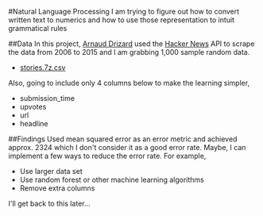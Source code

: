 #Natural Language Processing
I am trying to figure out how to convert written text to numerics and how to use those representation to intuit grammatical rules

##Data
In this project, [Arnaud Drizard](https://github.com/arnauddri/hn) used the [Hacker News](https://news.ycombinator.com/) API to scrape the data from 2006 to 2015
and I am grabbing 1,000 sample random data. 
- [stories.7z.csv](https://github.com/arnauddri/hn/blob/master/data/stories.7z)

Also, going to include only 4 columns below to make the learning simpler,
- submission_time 
- upvotes 
- url 
- headline 

##Findings
Used mean squared error as an error metric and achieved approx. 2324 which I don't consider it as a good error rate. 
Maybe, I can implement a few ways to reduce the error rate. For example,
- Use larger data set
- Use random forest or other machine learning algorithms
- Remove extra columns

I'll get back to this later... 
